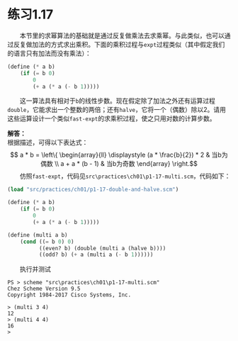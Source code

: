 # 练习1.17
&emsp;&emsp;本节里的求幂算法的基础就是通过反复做乘法去求乘幂。与此类似，也可以通过反复做加法的方式求出乘积。下面的乘积过程与`expt`过程类似（其中假定我们的语言只有加法而没有乘法）：  
```lisp
(define (* a b)
    (if (= b 0)
        0
        (+ a (* a (- b 1)))))
```
&emsp;&emsp;这一算法具有相对于`b`的线性步数。现在假定除了加法之外还有运算过程`double`，它能求出一个整数的两倍；还有`halve`，它将一个（偶数）除以2。请用这些运算设计一个类似`fast-expt`的求乘积过程，使之只用对数的计算步数。  

**解答：**  
根据描述，可得以下表达式：$$ a * b = \left\{ 
\begin{array}{ll}
\displaystyle (a * \frac{b}{2}) * 2 & 当b为偶数 \\
a + a * (b - 1) & 当b为奇数
\end{array}
\right.$$
&emsp;&emsp;仿照`fast-expt`，代码见`src\practices\ch01\p1-17-multi.scm`，代码如下：
```lisp
(load "src/practices/ch01/p1-17-double-and-halve.scm")

(define (* a b)
    (if (= b 0)
        0
        (+ a (* a (- b 1)))))

(define (multi a b)
    (cond ((= b 0) 0)
          ((even? b) (double (multi a (halve b))))
          ((odd? b) (+ a (multi a (- b 1))))))
```  
&emsp;&emsp;执行并测试
```
PS > scheme "src\practices\ch01\p1-17-multi.scm"
Chez Scheme Version 9.5
Copyright 1984-2017 Cisco Systems, Inc.

> (multi 3 4)
12
> (multi 4 4)
16
>
```